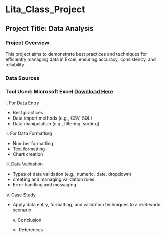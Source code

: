 # Lita_Class_Project

## Project Title: Data Analysis

### Project Overview
This project aims to demonstrate best practices and techniques for efficiently managing data in Excel, ensuring accuracy, consistency, and reliability.

### Data Sources
### Tool Used: Microsoft Excel [Download Here](https://www.microsoft.com)
i.  For Data Entry
- Best practices
- Data import methods (e.g., CSV, SQL)
- Data manipulation (e.g., filtering, sorting)
  
ii. For Data Formatting
- Number formatting
- Text formatting
- Chart creation
  
iii. Data Validation
- Types of data validation (e.g., numeric, date, dropdown)
- creating and managing validation rules
- Error handling and messaging
  
iv. Case Study
- Apply data entry, formatting, and validation techniques to a real-world scenario
  
   v. Conclusion
  
   vi. References

